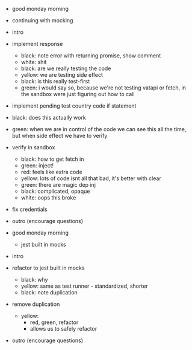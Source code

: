 - good monday morning
- continuing with mocking

- intro

- implement response
  - black: note error with returning promise, show comment
  - white: shit
  - black: are we really testing the code
  - yellow: we are testing side effect
  - black: is this really test-first
  - green: i would say so, because we're not testing vatapi or fetch,
           in the sandbox were just figuring out how to call
- implement pending test country code if statement
- black: does this actually work
- green: when we are in control of the code we can see this all the time, but when side effect we have to verify
- verify in sandbox
  - black: how to get fetch in
  - green: inject!
  - red: feels like extra code
  - yellow: lots of code isnt all that bad, it's better with clear
  - green: there are magic dep inj
  - black: complicated, opaque
  - white: oops this broke
- fix credentials

- outro (encourage questions)

- good monday morning
  - jest built in mocks
- intro
- refactor to jest built in mocks
  - black: why
  - yellow: same as test runner - standardized, shorter
  - black: note duplication
- remove duplication
  - yellow:
    - red, green, refactor
    - allows us to safely refactor

- outro (encourage questions)